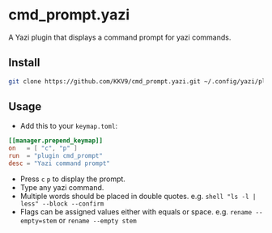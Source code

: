 # cmd_prompt.yazi

A Yazi plugin that displays a command prompt for yazi commands.

## Install

```bash
git clone https://github.com/KKV9/cmd_prompt.yazi.git ~/.config/yazi/plugins/cmd_prompt.yazi
```

## Usage

- Add this to your `keymap.toml`:

```toml
[[manager.prepend_keymap]]
on   = [ "c", "p" ]
run  = "plugin cmd_prompt"
desc = "Yazi command prompt"
```

 - Press `c` `p` to display the prompt.
 - Type any yazi command. 
 - Multiple words should be placed in double quotes. e.g. `shell "ls -l | less" --block --confirm`
 - Flags can be assigned values either with equals or space. e.g. `rename --empty=stem` or `rename --empty stem`
 
